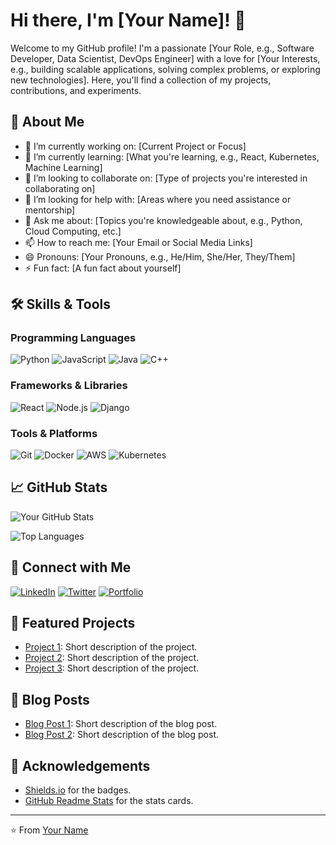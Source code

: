 # Hi there, I'm [Your Name]! 👋

Welcome to my GitHub profile! I'm a passionate [Your Role, e.g., Software Developer, Data Scientist, DevOps Engineer] with a love for [Your Interests, e.g., building scalable applications, solving complex problems, or exploring new technologies]. Here, you'll find a collection of my projects, contributions, and experiments.

## 🚀 About Me

- 🔭 I’m currently working on: [Current Project or Focus]
- 🌱 I’m currently learning: [What you're learning, e.g., React, Kubernetes, Machine Learning]
- 👯 I’m looking to collaborate on: [Type of projects you're interested in collaborating on]
- 🤔 I’m looking for help with: [Areas where you need assistance or mentorship]
- 💬 Ask me about: [Topics you're knowledgeable about, e.g., Python, Cloud Computing, etc.]
- 📫 How to reach me: [Your Email or Social Media Links]
- 😄 Pronouns: [Your Pronouns, e.g., He/Him, She/Her, They/Them]
- ⚡ Fun fact: [A fun fact about yourself]

## 🛠️ Skills & Tools

### Programming Languages
![Python](https://img.shields.io/badge/Python-3776AB?style=for-the-badge&logo=python&logoColor=white)
![JavaScript](https://img.shields.io/badge/JavaScript-F7DF1E?style=for-the-badge&logo=javascript&logoColor=black)
![Java](https://img.shields.io/badge/Java-ED8B00?style=for-the-badge&logo=openjdk&logoColor=white)
![C++](https://img.shields.io/badge/C%2B%2B-00599C?style=for-the-badge&logo=c%2B%2B&logoColor=white)

### Frameworks & Libraries
![React](https://img.shields.io/badge/React-20232A?style=for-the-badge&logo=react&logoColor=61DAFB)
![Node.js](https://img.shields.io/badge/Node.js-43853D?style=for-the-badge&logo=node.js&logoColor=white)
![Django](https://img.shields.io/badge/Django-092E20?style=for-the-badge&logo=django&logoColor=white)

### Tools & Platforms
![Git](https://img.shields.io/badge/Git-F05032?style=for-the-badge&logo=git&logoColor=white)
![Docker](https://img.shields.io/badge/Docker-2496ED?style=for-the-badge&logo=docker&logoColor=white)
![AWS](https://img.shields.io/badge/AWS-232F3E?style=for-the-badge&logo=amazon-aws&logoColor=white)
![Kubernetes](https://img.shields.io/badge/Kubernetes-326CE5?style=for-the-badge&logo=kubernetes&logoColor=white)

## 📈 GitHub Stats

![Your GitHub Stats](https://github-readme-stats.vercel.app/api?username=yourusername&show_icons=true&theme=radical)

![Top Languages](https://github-readme-stats.vercel.app/api/top-langs/?username=yourusername&layout=compact&theme=radical)

## 🔗 Connect with Me

[![LinkedIn](https://img.shields.io/badge/LinkedIn-0077B5?style=for-the-badge&logo=linkedin&logoColor=white)](https://www.linkedin.com/in/yourprofile/)
[![Twitter](https://img.shields.io/badge/Twitter-1DA1F2?style=for-the-badge&logo=twitter&logoColor=white)](https://twitter.com/yourhandle)
[![Portfolio](https://img.shields.io/badge/Portfolio-%23000000.svg?style=for-the-badge&logo=firefox&logoColor=#FF7139)](https://yourportfolio.com)

## 🌟 Featured Projects

- [Project 1](https://github.com/yourusername/project1): Short description of the project.
- [Project 2](https://github.com/yourusername/project2): Short description of the project.
- [Project 3](https://github.com/yourusername/project3): Short description of the project.

## 📝 Blog Posts

- [Blog Post 1](https://yourblog.com/post1): Short description of the blog post.
- [Blog Post 2](https://yourblog.com/post2): Short description of the blog post.

## 🙏 Acknowledgements

- [Shields.io](https://shields.io/) for the badges.
- [GitHub Readme Stats](https://github.com/anuraghazra/github-readme-stats) for the stats cards.

---

⭐️ From [Your Name](https://github.com/yourusername)
